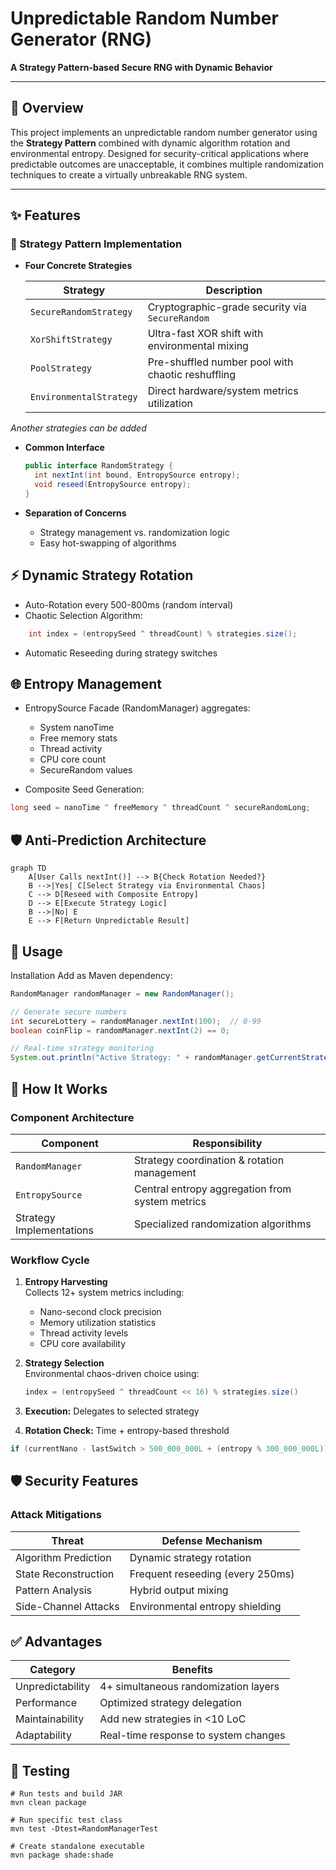 # Unpredictable Random Number Generator (RNG)
**A Strategy Pattern-based Secure RNG with Dynamic Behavior**

---

## 📖 Overview
This project implements an unpredictable random number generator using the **Strategy Pattern** combined with dynamic algorithm rotation and environmental entropy. Designed for security-critical applications where predictable outcomes are unacceptable, it combines multiple randomization techniques to create a virtually unbreakable RNG system.

---

## ✨ Features

### 🔄 Strategy Pattern Implementation
- **Four Concrete Strategies**  

  | Strategy                | Description                                       |  
  |-------------------------|---------------------------------------------------|  
  | `SecureRandomStrategy`  | Cryptographic-grade security via `SecureRandom`   |  
  | `XorShiftStrategy`      | Ultra-fast XOR shift with environmental mixing    |  
  | `PoolStrategy`          | Pre-shuffled number pool with chaotic reshuffling |  
  | `EnvironmentalStrategy` | Direct hardware/system metrics utilization        |
_Another strategies can be added_

- **Common Interface**
  ```java
  public interface RandomStrategy {
    int nextInt(int bound, EntropySource entropy);
    void reseed(EntropySource entropy);
  }
- **Separation of Concerns**

  - Strategy management vs. randomization logic
  - Easy hot-swapping of algorithms

## ⚡ Dynamic Strategy Rotation
- Auto-Rotation every 500-800ms (random interval)
- Chaotic Selection Algorithm:
```java
    int index = (entropySeed ^ threadCount) % strategies.size();
```
- Automatic Reseeding during strategy switches

## 🌐 Entropy Management
- EntropySource Facade (RandomManager) aggregates:
    - System nanoTime
    - Free memory stats 
    - Thread activity 
    - CPU core count
    - SecureRandom values

- Composite Seed Generation:
```java
long seed = nanoTime ^ freeMemory ^ threadCount ^ secureRandomLong;
```

## 🛡️ Anti-Prediction Architecture
```mermaid
graph TD
    A[User Calls nextInt()] --> B{Check Rotation Needed?}
    B -->|Yes| C[Select Strategy via Environmental Chaos]
    C --> D[Reseed with Composite Entropy]
    D --> E[Execute Strategy Logic]
    B -->|No| E
    E --> F[Return Unpredictable Result]
```

## 🚀 Usage
Installation
Add as Maven dependency:

```java
RandomManager randomManager = new RandomManager();

// Generate secure numbers
int secureLottery = randomManager.nextInt(100);  // 0-99
boolean coinFlip = randomManager.nextInt(2) == 0;

// Real-time strategy monitoring
System.out.println("Active Strategy: " + randomManager.getCurrentStrategy().getClass().getSimpleName());
```


## 🔧 How It Works

### Component Architecture

| Component                | Responsibility                                  |
|--------------------------|------------------------------------------------|
| `RandomManager`          | Strategy coordination & rotation management    |
| `EntropySource`          | Central entropy aggregation from system metrics|
| Strategy Implementations | Specialized randomization algorithms           |

### Workflow Cycle

1. **Entropy Harvesting**  
   Collects 12+ system metrics including:
    - Nano-second clock precision
    - Memory utilization statistics
    - Thread activity levels
    - CPU core availability

2. **Strategy Selection**  
   Environmental chaos-driven choice using:
   ```java
   index = (entropySeed ^ threadCount << 16) % strategies.size()

3. **Execution:** Delegates to selected strategy
4. **Rotation Check:** Time + entropy-based threshold
```java
if (currentNano - lastSwitch > 500_000_000L + (entropy % 300_000_000L))
```
## 🛡️ Security Features
### Attack Mitigations

| Threat                | Defense Mechanism                |
|-----------------------|----------------------------------|
| Algorithm Prediction  | Dynamic strategy rotation        |
| State Reconstruction  | Frequent reseeding (every 250ms) |
| Pattern Analysis      | Hybrid output mixing             |
| Side-Channel Attacks  | Environmental entropy shielding  |

## ✅ Advantages
| Category          | Benefits                                   |
|-------------------|--------------------------------------------|
| Unpredictability  | 4+ simultaneous randomization layers       |
| Performance       | Optimized strategy delegation              |
| Maintainability   | Add new strategies in <10 LoC              |
| Adaptability      | Real-time response to system changes       |

## 🧪 Testing
```maven
# Run tests and build JAR
mvn clean package

# Run specific test class
mvn test -Dtest=RandomManagerTest

# Create standalone executable
mvn package shade:shade
```

